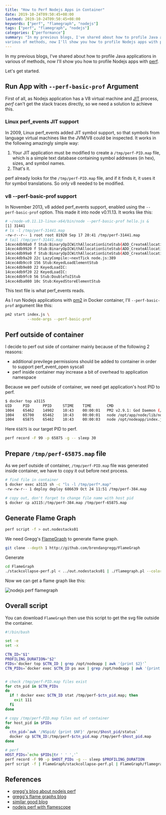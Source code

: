 ```yaml
---
title: "How to Perf Nodejs Apps in Container"
date: 2019-10-24T09:50:45+08:00
lastmod: 2019-10-24T09:50:45+08:00
keywords: ["perf", "flamegraph", "nodejs"]
tags: ["perf", "flamegraph", "nodejs"]
categories: ["performance"]
summary: "In my previous blogs, I've shared about how to profile Java applications in
various of methods, now I'll show you how to profile Nodejs apps with perf..."
---
```


In my previous blogs, I've shared about how to profile Java applications in
various of methods, now I'll show you how to profile Nodejs apps with
[perf](http://www.brendangregg.com/perf.html).

Let's get started.

## Run App with `--perf-basic-prof` Argument
First of all, as Nodejs application has a V8 virtual machine and [JIT](https://en.wikipedia.org/wiki/Just-in-time_compilation) process,
*perf* can't get the stack traces directly, so we need a solution to achieve
this.

### Linux perf_events JIT support

In 2009, Linux perf_events added JIT symbol support, so that symbols from
language virtual machines like the JVM/V8 could be inspected.  It works in the
following amazingly simple way:

1. Your JIT application must be modified to create a `/tmp/perf-PID.map` file,
which is a simple text database containing symbol addresses (in hex), sizes,
and symbol names.
2. That's it.

perf already looks for the `/tmp/perf-PID.map` file, and if it finds it, it uses
it for symbol translations. So only v8 needed to be modified.

### v8 --perf-basic-prof support

In November 2013, v8 added perf_events support, enabled using the `--perf-basic-prof` option. This made it into node v0.11.13. It works like this:
```bash
# ~/node-v0.11.13-linux-x64/bin/node --perf-basic-prof hello.js &
[1] 31441
# ls -l /tmp/perf-31441.map
-rw-r--r-- 1 root root 81920 Sep 17 20:41 /tmp/perf-31441.map
# tail /tmp/perf-31441.map
14cec4db98a0 f Stub:BinaryOpICWithAllocationSiteStub(ADD_CreateAllocationMementos:String*Generic->String)
14cec4db9920 f Stub:BinaryOpICWithAllocationSiteStub(ADD_CreateAllocationMementos:String*String->String)
14cec4db99a0 f Stub:BinaryOpICWithAllocationSiteStub(ADD_CreateAllocationMementos:String*Smi->String)
14cec4db9a20 22c LazyCompile:~nextTick node.js:389
14cec4db9cc0 156 Stub:KeyedLoadElementStub
14cec4db9e80 22 KeyedLoadIC:
14cec4db9f20 22 KeyedLoadIC:
14cec4db9fc0 56 Stub:DoubleToIStub
14cec4dba080 10c Stub:KeyedStoreElementStub
```
This text file is what perf_events reads.

As I run Nodejs applications with [pm2](http://pm2.keymetrics.io/) in Docker
container, I'll `--perf-basic-prof` argument like this:
```bash
pm2 start index.js \
          --node-args --perf-basic-prof
```

## Perf outside of container
I decide to perf out side of container mainly because of the following 2
reasons:

- additional previlege permissions should be added to container in order to
  support perf_event_open syscall
- perf inside container may increase a bit of overhead to application
namespace

Because we perf outside of container, we need get application's host PID to
perf.
```bash
$ docker top a3115
UID     PID      PPID     STIME    TIME       CMD
1004    65462    14902    10:43    00:00:01   PM2 v2.9.1: God Daemon (/home/deploy/.pm2)
1004    65700    65462    10:43    00:00:01   node /opt/app/node/lib/node_modules/pm2/lib/HttpInterface.js
1004    65875    65462    10:43    00:00:03   node /opt/nodeapp/index.js
```
Here `65875` is our target PID to perf.
```bash
perf record -F 99 -p 65875 -g -- sleep 30
```

## Prepare `/tmp/perf-65875.map` file
As we perf outside of container, `/tmp/perf-PID.map` file was generated inside
container, we have to copy it out before next process.
```bash
# find file in container
$ docker exec a3115 sh -c "ls -l /tmp/perf*.map"
-rw-rw-r-- 1 deploy deploy 686639 Oct 24 11:51 /tmp/perf-384.map

# copy out, don't forget to change file name with host pid
$ docker cp a3115:/tmp/perf-384.map /tmp/perf-65875.map
```

## Generate Flame Graph
```bash
perf script -f > out.nodestacks01
```
We need Gregg's [FlameGraph](http://github.com/brendangregg/FlameGraph) to generate flame graph.
```bash
git clone --depth 1 http://github.com/brendangregg/FlameGraph
```
Generate
```bash
cd FlameGraph
./stackcollapse-perf.pl < ../out.nodestacks01 | ./flamegraph.pl --color=js > ../out.nodestacks01.svg
```
Now we can get a flame graph like this:

![nodejs perf
flamegraph](/post/how-to-profile-nodejs-in-container/nodejs_perf_flamegraph.svg)

## Overall script
You can download `FlameGraph` then use this script to get the svg file outside
the container.
```bash
#!/bin/bash

set -e
set -x

CTN_ID="$1"
PROFILING_DURATION="$2"
PIDs=`docker top $CTN_ID | grep /opt/nodeapp | awk '{print $2}'`
CTN_PIDs=`docker exec $CTN_ID ps aux | grep /opt/nodeapp | awk '{print $2}'`


# check /tmp/perf-PID.map files exist
for ctn_pid in $CTN_PIDs
do
  if ! docker exec $CTN_ID stat /tmp/perf-$ctn_pid.map; then
    exit 111
  fi
done

# copy /tmp/perf-PID.map files out of container
for host_pid in $PIDs
do
  ctn_pid=`awk '/NSpid/ {print $NF}' /proc/$host_pid/status`
  docker cp $CTN_ID:/tmp/perf-$ctn_pid.map /tmp/perf-$host_pid.map
done

# perf
HOST_PIDs=`echo $PIDs|tr ' ' ','`
perf record -F 99 -p $HOST_PIDs -g -- sleep $PROFILING_DURATION
perf script -f | FlameGraph/stackcollapse-perf.pl | FlameGraph/flamegraph.pl --color=js > $CTN_ID.$(date +%s).svg
```

## References
- [gregg's blog about nodejs perf](http://www.brendangregg.com/blog/2014-09-17/node-flame-graphs-on-linux.html)
- [gregg's flame graphs blog](http://www.brendangregg.com/FlameGraphs/cpuflamegraphs.html)
- [similar good blog](https://shuheikagawa.com/blog/2018/09/16/node-js-under-a-microscope/)
- [nodejs perf with flamescope](https://medium.com/yld-blog/cpu-and-i-o-performance-diagnostics-in-node-js-c85ea71738eb)
